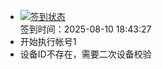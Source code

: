 - [![签到状态](https://github.com/womade/Cloud189-Actions/actions/workflows/main.yml/badge.svg?branch=main)](https://github.com/womade/Cloud189-Actions/actions/workflows/main.yml) <br> 签到时间：2025-08-10 18:43:27
- 开始执行帐号1
- 设备ID不存在，需要二次设备校验
